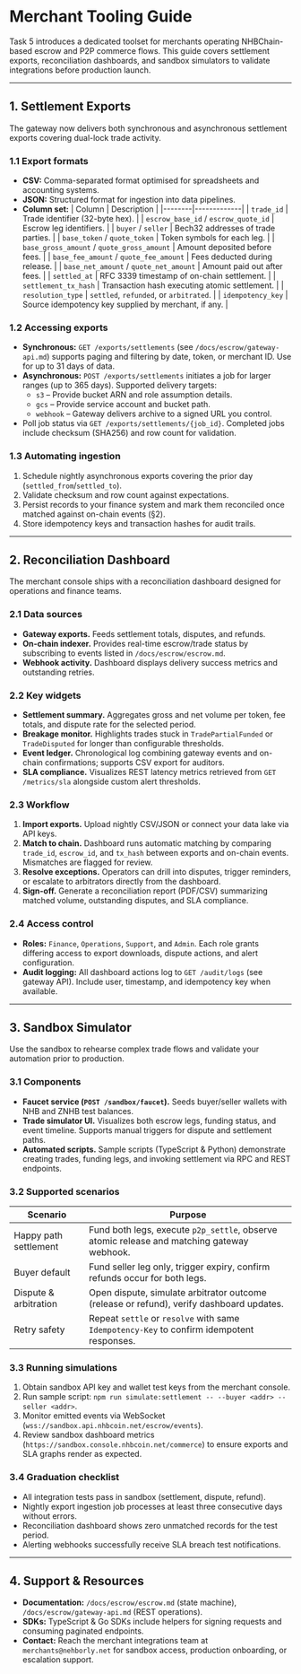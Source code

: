 # Merchant Tooling Guide

Task 5 introduces a dedicated toolset for merchants operating NHBChain-based escrow and P2P commerce flows. This guide covers
settlement exports, reconciliation dashboards, and sandbox simulators to validate integrations before production launch.

---

## 1. Settlement Exports

The gateway now delivers both synchronous and asynchronous settlement exports covering dual-lock trade activity.

### 1.1 Export formats

* **CSV:** Comma-separated format optimised for spreadsheets and accounting systems.
* **JSON:** Structured format for ingestion into data pipelines.
* **Column set:**
  | Column | Description |
  |--------|-------------|
  | `trade_id` | Trade identifier (32-byte hex). |
  | `escrow_base_id` / `escrow_quote_id` | Escrow leg identifiers. |
  | `buyer` / `seller` | Bech32 addresses of trade parties. |
  | `base_token` / `quote_token` | Token symbols for each leg. |
  | `base_gross_amount` / `quote_gross_amount` | Amount deposited before fees. |
  | `base_fee_amount` / `quote_fee_amount` | Fees deducted during release. |
  | `base_net_amount` / `quote_net_amount` | Amount paid out after fees. |
  | `settled_at` | RFC 3339 timestamp of on-chain settlement. |
  | `settlement_tx_hash` | Transaction hash executing atomic settlement. |
  | `resolution_type` | `settled`, `refunded`, or `arbitrated`. |
  | `idempotency_key` | Source idempotency key supplied by merchant, if any. |

### 1.2 Accessing exports

* **Synchronous:** `GET /exports/settlements` (see `/docs/escrow/gateway-api.md`) supports paging and filtering by date, token, or
  merchant ID. Use for up to 31 days of data.
* **Asynchronous:** `POST /exports/settlements` initiates a job for larger ranges (up to 365 days). Supported delivery targets:
  * `s3` – Provide bucket ARN and role assumption details.
  * `gcs` – Provide service account and bucket path.
  * `webhook` – Gateway delivers archive to a signed URL you control.
* Poll job status via `GET /exports/settlements/{job_id}`. Completed jobs include checksum (SHA256) and row count for validation.

### 1.3 Automating ingestion

1. Schedule nightly asynchronous exports covering the prior day (`settled_from`/`settled_to`).
2. Validate checksum and row count against expectations.
3. Persist records to your finance system and mark them reconciled once matched against on-chain events (§2).
4. Store idempotency keys and transaction hashes for audit trails.

---

## 2. Reconciliation Dashboard

The merchant console ships with a reconciliation dashboard designed for operations and finance teams.

### 2.1 Data sources

* **Gateway exports.** Feeds settlement totals, disputes, and refunds.
* **On-chain indexer.** Provides real-time escrow/trade status by subscribing to events listed in `/docs/escrow/escrow.md`.
* **Webhook activity.** Dashboard displays delivery success metrics and outstanding retries.

### 2.2 Key widgets

* **Settlement summary.** Aggregates gross and net volume per token, fee totals, and dispute rate for the selected period.
* **Breakage monitor.** Highlights trades stuck in `TradePartialFunded` or `TradeDisputed` for longer than configurable thresholds.
* **Event ledger.** Chronological log combining gateway events and on-chain confirmations; supports CSV export for auditors.
* **SLA compliance.** Visualizes REST latency metrics retrieved from `GET /metrics/sla` alongside custom alert thresholds.

### 2.3 Workflow

1. **Import exports.** Upload nightly CSV/JSON or connect your data lake via API keys.
2. **Match to chain.** Dashboard runs automatic matching by comparing `trade_id`, `escrow_id`, and `tx_hash` between exports and
   on-chain events. Mismatches are flagged for review.
3. **Resolve exceptions.** Operators can drill into disputes, trigger reminders, or escalate to arbitrators directly from the
   dashboard.
4. **Sign-off.** Generate a reconciliation report (PDF/CSV) summarizing matched volume, outstanding disputes, and SLA compliance.

### 2.4 Access control

* **Roles:** `Finance`, `Operations`, `Support`, and `Admin`. Each role grants differing access to export downloads, dispute
  actions, and alert configuration.
* **Audit logging:** All dashboard actions log to `GET /audit/logs` (see gateway API). Include user, timestamp, and idempotency key
  when available.

---

## 3. Sandbox Simulator

Use the sandbox to rehearse complex trade flows and validate your automation prior to production.

### 3.1 Components

* **Faucet service (`POST /sandbox/faucet`).** Seeds buyer/seller wallets with NHB and ZNHB test balances.
* **Trade simulator UI.** Visualizes both escrow legs, funding status, and event timeline. Supports manual triggers for dispute and
  settlement paths.
* **Automated scripts.** Sample scripts (TypeScript & Python) demonstrate creating trades, funding legs, and invoking settlement
  via RPC and REST endpoints.

### 3.2 Supported scenarios

| Scenario | Purpose |
|----------|---------|
| Happy path settlement | Fund both legs, execute `p2p_settle`, observe atomic release and matching gateway webhook. |
| Buyer default | Fund seller leg only, trigger expiry, confirm refunds occur for both legs. |
| Dispute & arbitration | Open dispute, simulate arbitrator outcome (release or refund), verify dashboard updates. |
| Retry safety | Repeat `settle` or `resolve` with same `Idempotency-Key` to confirm idempotent responses. |

### 3.3 Running simulations

1. Obtain sandbox API key and wallet test keys from the merchant console.
2. Run sample script: `npm run simulate:settlement -- --buyer <addr> --seller <addr>`.
3. Monitor emitted events via WebSocket (`wss://sandbox.api.nhbcoin.net/escrow/events`).
4. Review sandbox dashboard metrics (`https://sandbox.console.nhbcoin.net/commerce`) to ensure exports and SLA graphs render as
   expected.

### 3.4 Graduation checklist

* All integration tests pass in sandbox (settlement, dispute, refund).
* Nightly export ingestion job processes at least three consecutive days without errors.
* Reconciliation dashboard shows zero unmatched records for the test period.
* Alerting webhooks successfully receive SLA breach test notifications.

---

## 4. Support & Resources

* **Documentation:** `/docs/escrow/escrow.md` (state machine), `/docs/escrow/gateway-api.md` (REST operations).
* **SDKs:** TypeScript & Go SDKs include helpers for signing requests and consuming paginated endpoints.
* **Contact:** Reach the merchant integrations team at `merchants@nehborly.net` for sandbox access, production onboarding, or
  escalation support.
